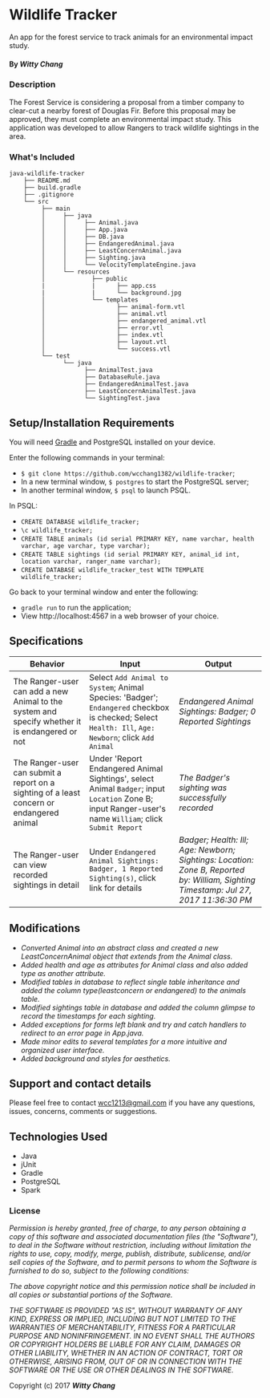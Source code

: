 # Wildlife Tracker

An app for the forest service to track animals for an environmental impact study.

#### By _**Witty Chang**_


### Description

The Forest Service is considering a proposal from a timber company to clear-cut a nearby forest of Douglas Fir. Before this proposal may be approved, they must complete an environmental impact study. This application was developed to allow Rangers to track wildlife sightings in the area.

### What's Included

```
java-wildlife-tracker
    ├── README.md
    ├── build.gradle
    ├── .gitignore
    └── src
         ├── main
         │     ├── java
         │     │     ├── Animal.java
         │     │     ├── App.java
         │     │     ├── DB.java
         │     │     ├── EndangeredAnimal.java
         │     │     ├── LeastConcernAnimal.java
         │     │     ├── Sighting.java
         │     │     └── VelocityTemplateEngine.java
         │     └── resources
         │             ├── public
         |             |      ├── app.css
         |             |      └── background.jpg
         │             └── templates
         │                    ├── animal-form.vtl
         │                    ├── animal.vtl
         │                    ├── endangered_animal.vtl
         │                    ├── error.vtl
         │                    ├── index.vtl
         │                    ├── layout.vtl
         │                    └── success.vtl
         └── test
               └── java
                     ├── AnimalTest.java
                     ├── DatabaseRule.java
                     ├── EndangeredAnimalTest.java
                     ├── LeastConcernAnimalTest.java
                     └── SightingTest.java
```

## Setup/Installation Requirements

You will need [Gradle](https://gradle.org/gradle-download/) and PostgreSQL installed on your device.

Enter the following commands in your terminal:
* `$ git clone https://github.com/wcchang1382/wildlife-tracker`;
* In a new terminal window, `$ postgres` to start the PostgreSQL server;
* In another terminal window, `$ psql` to launch PSQL.

In PSQL:
* `CREATE DATABASE wildlife_tracker;`
* `\c wildlife_tracker;`
* `CREATE TABLE animals (id serial PRIMARY KEY, name varchar, health varchar, age varchar, type varchar);`
* `CREATE TABLE sightings (id serial PRIMARY KEY, animal_id int, location varchar, ranger_name varchar);`
* `CREATE DATABASE wildlife_tracker_test WITH TEMPLATE wildlife_tracker;`

Go back to your terminal window and enter the following:
* `gradle run` to run the application;
* View http://localhost:4567 in a web browser of your choice.

## Specifications
|Behavior|Input|Output|
|---|---|---|
|The Ranger-user can add a new Animal to the system and specify whether it is endangered or not|Select `Add Animal to System`; Animal Species: 'Badger'; `Endangered` checkbox is checked; Select `Health: Ill`, `Age: Newborn`; click `Add Animal`|_Endangered Animal Sightings: Badger; 0 Reported Sightings_|
|The Ranger-user can submit a report on a sighting of a least concern or endangered animal|Under 'Report Endangered Animal Sightings', select Animal `Badger`; input `Location` Zone B; input Ranger-user's name `William`; click `Submit Report`|_The Badger's sighting was successfully recorded_|
|The Ranger-user can view recorded sightings in detail|Under `Endangered Animal Sightings: Badger, 1 Reported Sighting(s)`, click link for details|_Badger; Health: Ill; Age: Newborn; Sightings: Location: Zone B, Reported by: William, Sighting Timestamp: Jul 27, 2017 11:36:30 PM_|

## Modifications
* _Converted Animal into an abstract class and created a new LeastConcernAnimal object that extends from the Animal class._
* _Added health and age as attributes for Animal class and also added type as another attribute._
* _Modified tables in database to reflect single table inheritance and added the column type(leastconcern or endangered) to the animals table._
* _Modified sightings table in database and added the column glimpse to record the timestamps for each sighting._
* _Added exceptions for forms left blank and try and catch handlers to redirect to an error page in App.java._
* _Made minor edits to several templates for a more intuitive and organized user interface._
* _Added background and styles for aesthetics._


## Support and contact details

Please feel free to contact wcc1213@gmail.com if you have any questions, issues, concerns, comments or suggestions.

## Technologies Used

* Java
* jUnit
* Gradle
* PostgreSQL
* Spark

### License

_Permission is hereby granted, free of charge, to any person obtaining a copy of this software and associated documentation files (the "Software"), to deal in the Software without restriction, including without limitation the rights to use, copy, modify, merge, publish, distribute, sublicense, and/or sell copies of the Software, and to permit persons to whom the Software is furnished to do so, subject to the following conditions:_

_The above copyright notice and this permission notice shall be included in all copies or substantial portions of the Software._

_THE SOFTWARE IS PROVIDED "AS IS", WITHOUT WARRANTY OF ANY KIND, EXPRESS OR IMPLIED, INCLUDING BUT NOT LIMITED TO THE WARRANTIES OF MERCHANTABILITY, FITNESS FOR A PARTICULAR PURPOSE AND NONINFRINGEMENT. IN NO EVENT SHALL THE AUTHORS OR COPYRIGHT HOLDERS BE LIABLE FOR ANY CLAIM, DAMAGES OR OTHER LIABILITY, WHETHER IN AN ACTION OF CONTRACT, TORT OR OTHERWISE, ARISING FROM, OUT OF OR IN CONNECTION WITH THE SOFTWARE OR THE USE OR OTHER DEALINGS IN THE SOFTWARE._

Copyright (c) 2017 **_Witty Chang_**
